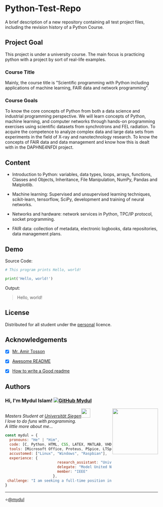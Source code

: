 
# Python-Test-Repo

A brief description of a new repository containing all test project files, including the revision history of a Python Course.

## Project Goal

This project is under a university course. The main focus is practicing python with a project by sort of real-life examples.

### Course Title

Mainly, the course title is "Scientific programming with Python including applications of machine learning, FAIR data and network programming".



### Course Goals

To know the core concepts of Python from both a data science and industrial programming perspective. We will learn concepts of Python, machine learning, and computer networks through hands-on programming exercises using scientific datasets from synchrotrons and FEL radiation. To acquire the competence to analyze complex data and large data sets from experiments in the field of X-ray and nanotechnology research. To know the concepts of FAIR data and data management and know how this is dealt with in the DAPHNE4NFDI project.

## Content

- Introduction to Python: variables, data types, loops, arrays, functions, Classes and Objects, Inheritance, File Manipulation, NumPy, Pandas and Matplotlib.

- Machine learning: Supervised and unsupervised learning techniques, scikit-learn, tensorflow, SciPy, development and training of neural networks.

- Networks and hardware: network services in Python, TPC/IP protocol, socket programming.

- FAIR data: collection of metadata, electronic logbooks, data repositories, data management plans.

## Demo

Source Code:
```python
# This program prints Hello, world!

print('Hello, world!')
```
Output:

> Hello, world!

## License

Distributed for all student under the [personal](https://github.com/mydul) licence.


## Acknowledgements

- [x]  [Mr. Amir Tosson](https://github.com/amirtosson)
- [x]  [Awesome README](https://github.com/matiassingers/awesome-readme)
- [x]  [How to write a Good readme](https://bulldogjob.com/news/449-how-to-write-a-good-readme-for-your-github-project)


## Authors

### Hi, I'm Mydul Islam! [![GitHub Mydul](https://img.shields.io/github/followers/mydul?label=follow&style=social)](https://github.com/mydul)

<img align='right' src="https://media.giphy.com/media/ZVik7pBtu9dNS/giphy.gif" width="150">
<p><em>Masters Student at <a href="http://www.uni-siegen.de">Universität Siegen</a><img src="https://media.giphy.com/media/fYSnHlufseco8Fh93Z/giphy.gif" width="30">
<br> I love to do funs with programming.
<br> A little more about me...
</em></p>  

```javascript
const mydul = {
  pronouns: "He" | "Him",
  code: [C, Python, HTML, CSS, LATEX, MATLAB, VHDL, Arduino],
  tools: [Microsoft Office, Proteus, PSpice, LTSpice, OriginPro, MicroWind, COMSOL Multiphysics, Cadence],
  accustomed: ["Linux", "Windows", "Raspbian"],
  experience: {
                        research_assistant: "Universität Siegen",
                        delegate: "Model United Nations",
                        member: "IEEE"
                      },
 challenge: "I am seeking a full-time position in the field of Nanotechnology, Quantum Electronics, Hardware Design & Development"
}
```
---
⭐️[@mydul](https://github.com/mydul)
